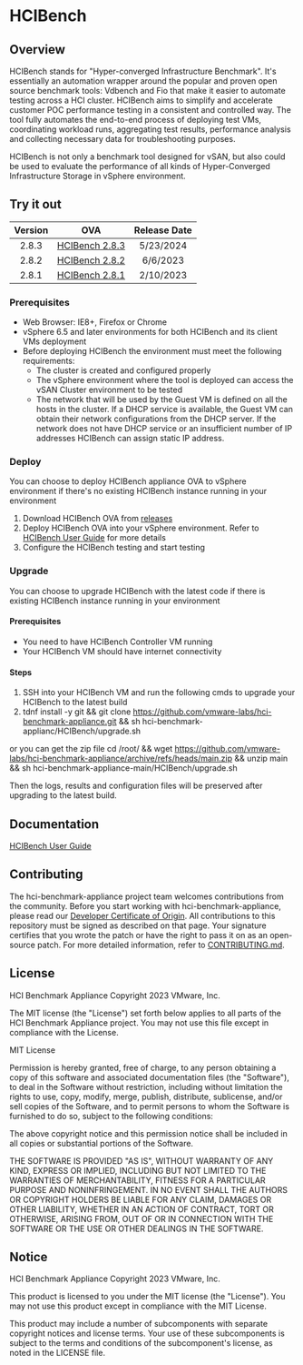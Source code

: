 # HCIBench

## Overview
HCIBench stands for "Hyper-converged Infrastructure Benchmark". It's essentially an automation wrapper around the popular and proven open source benchmark tools: Vdbench and Fio that make it easier to automate testing across a HCI cluster. HCIBench aims to simplify and accelerate customer POC performance testing in a consistent and controlled way. The tool fully automates the end-to-end process of deploying test VMs, coordinating workload runs, aggregating test results, performance analysis and collecting necessary data for troubleshooting purposes.

HCIBench is not only a benchmark tool designed for vSAN, but also could be used to evaluate the performance of all kinds of Hyper-Converged Infrastructure Storage in vSphere environment.

## Try it out
**Version**|**OVA**|**Release Date**
:-----:|:-----:|:-----:
2.8.3|[HCIBench 2.8.3](https://github.com/vmware-labs/hci-benchmark-appliance/releases/download/2.8.3/HCIBench\_2.8.3.ova)|5/23/2024
2.8.2|[HCIBench 2.8.2](https://github.com/vmware-labs/hci-benchmark-appliance/releases/download/2.8.2/HCIBench\_2.8.2.ova)|6/6/2023
2.8.1|[HCIBench 2.8.1](https://github.com/vmware-labs/hci-benchmark-appliance/releases/download/2.8.1/HCIBench\_2.8.1.ova)|2/10/2023

### Prerequisites

* Web Browser: IE8+, Firefox or Chrome
* vSphere 6.5 and later environments for both HCIBench and its client VMs deployment
* Before deploying HCIBench the environment must meet the following requirements:
  - The cluster is created and configured properly
  - The vSphere environment where the tool is deployed can access the vSAN Cluster environment to be tested
  - The network that will be used by the Guest VM is defined on all the hosts in the cluster. If a DHCP service is available, the Guest VM can obtain their network configurations from the DHCP server. If the network does not have DHCP service or an insufficient number of IP addresses
HCIBench can assign static IP address.

### Deploy

You can choose to deploy HCIBench appliance OVA to vSphere environment if there's no existing HCIBench instance running in your environment 

1. Download HCIBench OVA from [releases](https://github.com/vmware-labs/hci-benchmark-appliance/releases)
2. Deploy HCIBench OVA into your vSphere environment. Refer to [HCIBench User Guide](HCIBench_User_Guide.pdf) for more details
3. Configure the HCIBench testing and start testing

### Upgrade
You can choose to upgrade HCIBench with the latest code if there is existing HCIBench instance running in your environment 

#### Prerequisites
*  You need to have HCIBench Controller VM running
*  Your HCIBench VM should have internet connectivity

#### Steps
1. SSH into your HCIBench VM and run the following cmds to upgrade your HCIBench to the latest build
2. tdnf install -y git && git clone https://github.com/vmware-labs/hci-benchmark-appliance.git && sh hci-benchmark-applianc/HCIBench/upgrade.sh

or you can get the zip file
cd /root/ && wget https://github.com/vmware-labs/hci-benchmark-appliance/archive/refs/heads/main.zip && unzip main && sh hci-benchmark-appliance-main/HCIBench/upgrade.sh

Then the logs, results and configuration files will be preserved after upgrading to the latest build.

## Documentation
[HCIBench User Guide](HCIBench_User_Guide.pdf)

## Contributing

The hci-benchmark-appliance project team welcomes contributions from the community. Before you start working with hci-benchmark-appliance, please
read our [Developer Certificate of Origin](https://cla.vmware.com/dco). All contributions to this repository must be
signed as described on that page. Your signature certifies that you wrote the patch or have the right to pass it on
as an open-source patch. For more detailed information, refer to [CONTRIBUTING.md](CONTRIBUTING_DCO.md).

## License

HCI Benchmark Appliance
Copyright 2023 VMware, Inc.

The MIT license (the "License") set forth below applies to all parts of the HCI Benchmark Appliance project. You may not use this file except in compliance with the License.

MIT License

Permission is hereby granted, free of charge, to any person obtaining a copy of this software and associated documentation files (the "Software"), to deal in the Software without restriction, including without limitation the rights to use, copy, modify, merge, publish, distribute, sublicense, and/or sell copies of the Software, and to permit persons to whom the Software is furnished to do
so, subject to the following conditions:

The above copyright notice and this permission notice shall be included in all copies or substantial portions of the Software.

THE SOFTWARE IS PROVIDED "AS IS", WITHOUT WARRANTY OF ANY KIND, EXPRESS OR IMPLIED, INCLUDING BUT NOT LIMITED TO THE WARRANTIES OF MERCHANTABILITY, FITNESS FOR A PARTICULAR PURPOSE AND NONINFRINGEMENT. IN NO EVENT SHALL THE AUTHORS OR COPYRIGHT HOLDERS BE LIABLE FOR ANY CLAIM, DAMAGES OR OTHER LIABILITY, WHETHER IN AN ACTION OF CONTRACT, TORT OR OTHERWISE, ARISING FROM, OUT OF OR IN CONNECTION WITH THE SOFTWARE OR THE USE OR OTHER DEALINGS IN THE SOFTWARE.

## Notice

HCI Benchmark Appliance
Copyright 2023 VMware, Inc. 

This product is licensed to you under the MIT license (the "License"). You may not use this product except in compliance with the MIT License.  

This product may include a number of subcomponents with separate copyright notices and license terms. Your use of these subcomponents is subject to the terms and conditions of the subcomponent's license, as noted in the LICENSE file. 



